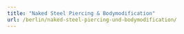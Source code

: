 ```yaml
---
title: "Naked Steel Piercing & Bodymodification"
url: /berlin/naked-steel-piercing-und-bodymodification/
---
```


